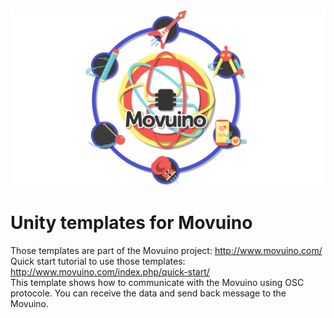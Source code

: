 ![alt tag](https://raw.githubusercontent.com/hssnadr/Movuina_HandsON/master/Media/Home.jpg#center=500px)

# Unity templates for Movuino

Those templates are part of the Movuino project: http://www.movuino.com/  
Quick start tutorial to use those templates: http://www.movuino.com/index.php/quick-start/  
This template shows how to communicate with the Movuino using OSC protocole. You can receive the data and send back message to the Movuino.